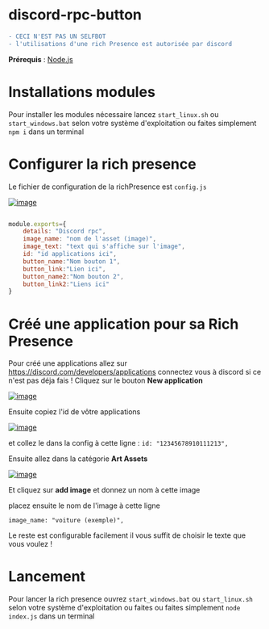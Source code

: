 # discord-rpc-button

```diff
- CECI N'EST PAS UN SELFBOT
- l'utilisations d'une rich Presence est autorisée par discord
```

**Prérequis** 
: <a href="https://nodejs.org/fr/">Node.js</a>



Installations modules
=================

Pour installer les modules nécessaire lancez ```start_linux.sh``` ou ```start_windows.bat``` selon votre système d'exploitation
ou faites simplement ```npm i``` dans un terminal 

Configurer la rich presence
=================
Le fichier de configuration de la richPresence est ```config.js```

<a href="https://imgbb.com/"><img src="https://i.ibb.co/PmHXdpf/image.png" alt="image" border="0"></a>
```js

module.exports={
    details: "Discord rpc",
    image_name: "nom de l'asset (image)",
    image_text: "text qui s'affiche sur l'image",
    id: "id applications ici",
    button_name:"Nom bouton 1",
    button_link:"Lien ici", 
    button_name2:"Nom bouton 2",
    button_link2:"Liens ici"
}
```
Créé une application pour sa Rich Presence
==============
Pour créé une applications allez sur https://discord.com/developers/applications
connectez vous à discord si ce n'est pas déja fais !
Cliquez sur le bouton **New application**

<a href="https://imgbb.com/"><img src="https://i.ibb.co/bR1nbZH/image.png" alt="image" border="0"></a>

Ensuite copiez l'id de vôtre applications 

<a href="https://imgbb.com/"><img src="https://i.ibb.co/JQ6QcMP/image.png" alt="image" border="0"></a>

et collez le dans la config à cette ligne : ```id: "12345678910111213",```

Ensuite allez dans la catégorie **Art Assets**

<a href="https://imgbb.com/"><img src="https://i.ibb.co/vBVkdbv/image.png" alt="image" border="0"></a>

Et cliquez sur **add image** et donnez un nom à cette image

placez ensuite le nom de l'image à cette ligne 

```
image_name: "voiture (exemple)",
```

Le reste est configurable facilement il vous suffit de choisir le texte que vous voulez !

Lancement 
=================
Pour lancer la rich presence ouvrez ```start_windows.bat``` ou ```start_linux.sh``` selon votre système d'exploitation ou faites
ou faites simplement ```node index.js``` dans un terminal 
